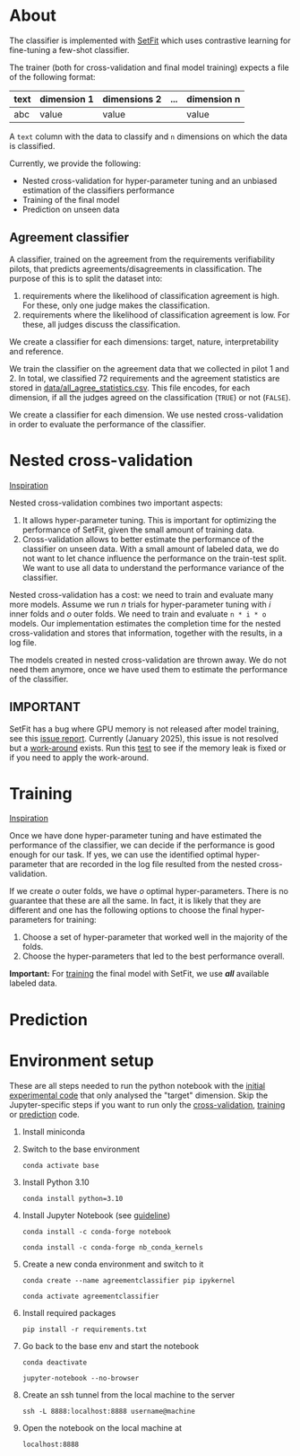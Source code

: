 # About

The classifier is implemented with [SetFit](https://huggingface.co/docs/setfit/index) which uses contrastive learning for fine-tuning a few-shot classifier.

The trainer (both for cross-validation and final model training) expects a file of the following format:

| text | dimension 1 | dimensions 2 | ... | dimension n |
|------|-------------|--------------|-----|-------------|
| abc  | value       | value        |     | value       |

A `text` column with the data to classify and `n` dimensions on which the data is classified.

Currently, we provide the following:

 - Nested cross-validation for hyper-parameter tuning and an unbiased estimation of the classifiers performance
 - Training of the final model
 - Prediction on unseen data

## Agreement classifier

A classifier, trained on the agreement from the requirements verifiability pilots, that predicts agreements/disagreements in classification. The purpose of this is to split the dataset into:

 1. requirements where the likelihood of classification agreement is high. For these, only one judge makes the classification.
 2. requirements where the likelihood of classification agreement is low. For these, all judges discuss the classification.

We create a classifier for each dimensions: target, nature, interpretability and reference.

We train the classifier on the agreement data that we collected in pilot 1 and 2. In total, we classified 72 requirements and the agreement statistics are stored in [data/all_agree_statistics.csv](../data/all_agree_statistics.csv). This file encodes, for each dimension, if all the judges agreed on the classification (`TRUE`) or not (`FALSE`).

We create a classifier for each dimension. We use nested cross-validation in order to evaluate the performance of the classifier.

# Nested cross-validation

[Inspiration](https://machinelearningmastery.com/nested-cross-validation-for-machine-learning-with-python/)

Nested cross-validation combines two important aspects:
 1. It allows hyper-parameter tuning. This is important for optimizing the performance of SetFit, given the small amount of training data.
 2. Cross-validation allows to better estimate the performance of the classifier on unseen data. With a small amount of labeled data, we do not want to let chance influence the performance on the train-test split. We want to use all data to understand the performance variance of the classifier.

Nested cross-validation has a cost: we need to train and evaluate many more models. Assume we run *n* trials for hyper-parameter tuning with *i* inner folds and *o* outer folds. We need to train and evaluate `n * i * o` models. Our implementation estimates the completion time for the nested cross-validation and stores that information, together with the results, in a log file.

The models created in nested cross-validation are thrown away. We do not need them anymore, once we have used them to estimate the performance of the classifier.

## IMPORTANT
SetFit has a bug where GPU memory is not released after model training, see this [issue report](https://github.com/huggingface/setfit/issues/567). Currently (January 2025), this issue is not resolved but a [work-around](https://github.com/huggingface/setfit/issues/567#issuecomment-2557352330) exists. Run this [test](./setfit_memory.py) to see if the memory leak is fixed or if you need to apply the work-around.

# Training

[Inspiration](https://machinelearningmastery.com/train-final-machine-learning-model/)

Once we have done hyper-parameter tuning and have estimated the performance of the classifier, we can decide if the performance is good enough for our task. If yes, we can use the identified optimal hyper-parameter that are recorded in the log file resulted from the nested cross-validation.

If we create *o* outer folds, we have *o* optimal hyper-parameters. There is no guarantee that these are all the same. In fact, it is likely that they are different and one has the following options to choose the final hyper-parameters for training:
 1. Choose a set of hyper-parameter that worked well in the majority of the folds.
 2. Choose the hyper-parameters that led to the best performance overall.

**Important:** For [training](./train_agreement.py) the final model with SetFit, we use ***all*** available labeled data.

# Prediction



# Environment setup

These are all steps needed to run the python notebook with the [initial experimental code](target_agreement_sv.ipynb) that only analysed the "target" dimension. Skip the Jupyter-specific steps if you want to run only the [cross-validation](./nested_crossvalidation.py), [training](./train_agreement.py) or [prediction](./predict_agreement.py) code.

1. Install miniconda
2. Switch to the base environment

   `conda activate base`
3. Install Python 3.10

   `conda install python=3.10`
4. Install Jupyter Notebook (see [guideline](https://towardsdatascience.com/how-to-set-up-anaconda-and-jupyter-notebook-the-right-way-de3b7623ea4a))

   `conda install -c conda-forge notebook`

   `conda install -c conda-forge nb_conda_kernels`
5. Create a new conda environment and switch to it

   `conda create --name agreementclassifier pip ipykernel`

    `conda activate agreementclassifier`
6. Install required packages

   `pip install -r requirements.txt`
7. Go back to the base env and start the notebook

   `conda deactivate`

    `jupyter-notebook --no-browser`
8. Create an ssh tunnel from the local machine to the server

   `ssh -L 8888:localhost:8888 username@machine`
9. Open the notebook on the local machine at

   `localhost:8888`
